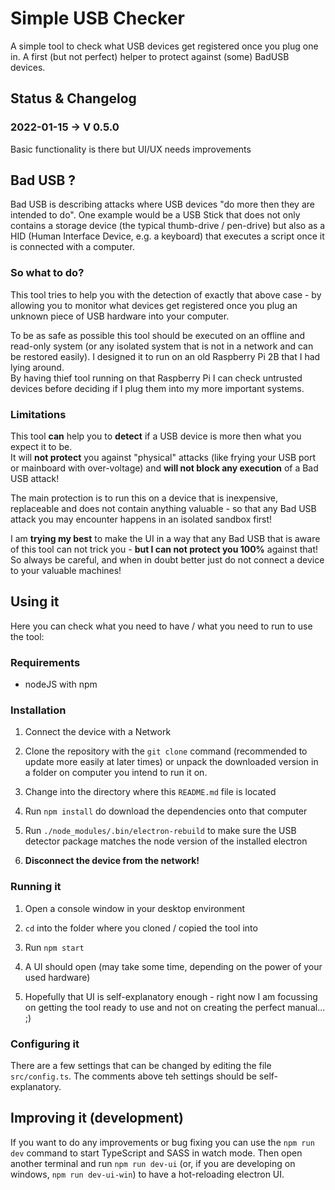 # Simple USB Checker

A simple tool to check what USB devices get registered once you plug one in. A first (but not perfect) helper to protect against (some) BadUSB devices.

## Status & Changelog

### 2022-01-15 -> V 0.5.0

Basic functionality is there but UI/UX needs improvements

## Bad USB ?

Bad USB is describing attacks where USB devices "do more then they are intended to do". One example  would be a USB Stick that does not only contains a storage device (the typical thumb-drive / pen-drive) but also as a HID (Human Interface Device, e.g. a keyboard) that executes a script once it is connected with a computer.

### So what to do?

This tool tries to help you with the detection of exactly that above case - by allowing you to monitor what devices get registered once you plug an unknown piece of USB hardware into your computer.

To be as safe as possible this tool should be executed on an offline and read-only system (or any isolated system that is not in a network and can be restored easily). I designed it to run on an old Raspberry Pi 2B that I had lying around.  
By having thief tool running on that Raspberry Pi I can check untrusted devices before deciding if I plug them into my more important systems.

### Limitations

This tool **can** help you to **detect** if a USB device is more then what you expect it to be.  
It will **not protect** you against "physical" attacks (like frying your USB port or mainboard with over-voltage) and **will not block any execution** of a Bad USB attack!

The main protection is to run this on a device that is inexpensive, replaceable and does not contain anything valuable - so that any Bad USB attack you may encounter happens in an isolated sandbox first!

I am **trying my best** to make the UI in a way that any Bad USB that is aware of this tool can not trick you - **but I can not protect you 100%** against that! So always be careful, and when in doubt better just do not connect a device to your valuable machines!

## Using it

Here you can check what you need to have / what you need to run to use the tool:

### Requirements

- nodeJS with npm

### Installation

1. Connect the device with a Network

2. Clone the repository with the `git clone` command (recommended to update more easily at later times) or unpack the downloaded version in a folder on computer you intend to run it on.

3. Change into the directory where this `README.md` file is located

4. Run `npm install` do download the dependencies onto that computer

5. Run `./node_modules/.bin/electron-rebuild` to make sure the USB detector package matches the node version of the installed electron

6. **Disconnect the device from the network!**

### Running it

1. Open a console window in your desktop environment

2. `cd` into the folder where you cloned / copied the tool into

3. Run `npm start`

4. A UI should open (may take some time, depending on the power of your used hardware)

5. Hopefully that UI is self-explanatory enough - right now I am focussing on getting the tool ready to use and not on creating the perfect manual... ;)

### Configuring it

There are a few settings that can be changed by editing the file `src/config.ts`. The comments above teh settings should be self-explanatory.

## Improving it (development)

If you want to do any improvements or bug fixing you can use the `npm run dev` command to start TypeScript and SASS in watch mode.
Then open another terminal and run `npm run dev-ui` (or, if you are developing on windows, `npm run dev-ui-win`) to have a hot-reloading electron UI.
